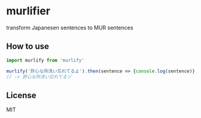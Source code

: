# murlifier

transform Japanesen sentences to MUR sentences

## How to use

```javascript
import murlify from 'murlify'

murlify('肝心な所洗い忘れてるよ').then(sentence => {console.log(sentence)})
// -> 肝心な所洗い忘れてるゾ
```

## License

MIT
